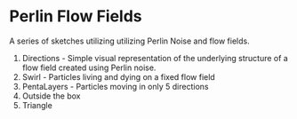 # Perlin Flow Fields

A series of sketches utilizing utilizing Perlin Noise and flow fields.

1. Directions - Simple visual representation of the underlying structure of a flow field created using Perlin noise.
2. Swirl - Particles living and dying on a fixed flow field
3. PentaLayers - Particles moving in only 5 directions
4. Outside the box
5. Triangle
